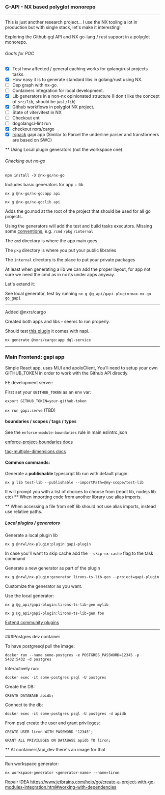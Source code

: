 ### G-API - NX based polyglot monorepo

---
This is just another research project...
I use the NX tooling a lot in production but with single stack, let's make it interesting!

Exploring the Github gql API and NX go-lang / rust support in a polyglot monorepo.

###### Goals for POC

- [x] Test how affected / general caching works for golang/rust projects tasks.
- [x] How easy it is to generate standard libs in golang/rust using NX.
- [ ] Dep graph with nx-go.
- [ ] Containers integration for local development.
- [x] Lib generators in a non-nx opinionated structure (I don't like the concept of `src/lib`, should be just `/lib`)
- [x] Github workflows in polyglot NX project. 
- [ ] State of vite/vitest in NX
- [ ] Checkout ent 
- [ ] dogolangci-lint run
- [x] checkout nxrs/cargo
- [x] [rspack](https://github.com/web-infra-dev/rspack) gapi app (Similar to Parcel the underline parser and transformers are based on SWC)

** Using Local plugin generators (not the workspace one)

###### Checking out nx-go

`npm install -D @nx-go/nx-go
`

Includes basic generators for app + lib 

`nx g @nx-go/nx-go:app api`

`nx g @nx-go/nx-go:lib api`

Adds the go.mod at the root of the project that should be used for all go projects.

Using the generators will add the test and build tasks executors. 
Missing some [conventions](https://github.com/golang-standards/project-layout), e.g. `/cmd`  `/pkg` `/internal`

The `cmd` directory is where the app main goes 

The `pkg` directory is where you put your public libraries

The `internal` directory is the place to put your private packages

At least when generating a lib we can add the proper layout, for app not sure we need the cmd as in nx its under apps anyway.

Let's extend it:

See local generator, test by running `nx g @g_api/gapi-plugin:max-nx-go go_gapi`


---
Added @nxrs/cargo

Created both apps and libs - seems to run properly. 

Should test [this plugin](https://github.com/cammisuli/monodon/tree/main/packages/rust) it comes with napi.

`nx generate @nxrs/cargo:app dql-service`

---

### Main Frontend: gapi app
Simple React app, uses MUI and apoloClient,
You'll need to setup your own GITHUB_TOKEN in order to work with the Github API directly. 

FE development server:

First set your `$GITHUB_TOKEN` as an env var: 

`export GITHUB_TOKEN=your-github-token`

`nx run gapi:serve` (TBD)

#### boundaries / scopes / tags / types

See the `enforce-module-boundaries` rule in main eslintrc.json

[enforce-project-boundaries docs](https://nx.dev/core-features/enforce-project-boundaries) 

[tag-multiple-dimensions docs](https://nx.dev/recipes/other/tag-multiple-dimensions) 

#### Common commands:

Generate a **publishable** typescript lib run with default plugin:

``nx g lib test-lib --publishable --importPath=@my-scope/test-lib``

It will prompt you with a list of choices to choose from (react lib, nodejs lib etc)
** When importing code from another library use alias imports.

** When accessing a file from self lib should not use alias imports, instead use relative paths.

##### Local plugins / generators

Generate a local plugin lib

`nx g @nrwl/nx-plugin:plugin gapi-plugin
`

In case you'll want to skip cache add the `--skip-nx-cache` flag to the task command

Generate a new generator as part of the plugin 

`nx g @nrwl/nx-plugin:generator lirons-ts-lib-gen --project=gapi-plugin`

Customize the generator as you want.

Use the local generator:

`nx g @g_api/gapi-plugin:lirons-ts-lib-gen mylib
`

`nx g @g_api/gapi-plugin:lirons-ts-lib-gen foo`

[Extend community plugins](https://nx.dev/community#plugin-directory) 

---
###Postgres dev container

To have postgresql pull the image:

``docker run --name some-postgres -e POSTGRES_PASSWORD=12345 -p 5432:5432 -d postgres``

Interactively run:

``docker exec -it some-postgres psql -U postgres``

Create the DB:

``CREATE DATABASE apidb;
``

Connect to the db:

`docker exec -it some-postgres psql -U postgres -d apidb`

From psql create the user and grant privileges:

``CREATE USER liron WITH PASSWORD '12345';``

``GRANT ALL PRIVILEGES ON DATABASE apidb TO liron;``

** At containers/api_dev there's an image for that

---
Run workspace generator:

`nx workspace-generator <generator-name> --name=liron
`



Repair IDEA https://www.jetbrains.com/help/go/create-a-project-with-go-modules-integration.html#working-with-dependencies
